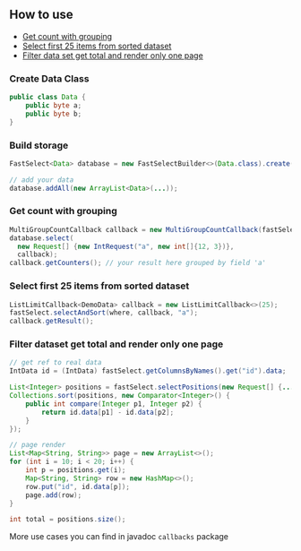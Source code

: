 ## How to use

* [Get count with grouping](#Get-count-with-grouping)
* [Select first 25 items from sorted dataset](#Select-first-25-items-from-sorted-dataset)
* [Filter data set get total and render only one page](#Filter-dataset-get-total-and-render-only-one-page)

### Create Data Class

```java
public class Data {
    public byte a;
    public byte b;
}
```

### Build storage

```java
FastSelect<Data> database = new FastSelectBuilder<>(Data.class).create();

// add your data
database.addAll(new ArrayList<Data>(...)); 
```

### Get count with grouping
```java
MultiGroupCountCallback callback = new MultiGroupCountCallback(fastSelect.getColumnsByNames().get("a"));
database.select(
  new Request[] {new IntRequest("a", new int[]{12, 3})}, 
  callback);
callback.getCounters(); // your result here grouped by field 'a'
```

### Select first 25 items from sorted dataset
```java
ListLimitCallback<DemoData> callback = new ListLimitCallback<>(25);
fastSelect.selectAndSort(where, callback, "a");
callback.getResult();
```

### Filter dataset get total and render only one page
```java
// get ref to real data
IntData id = (IntData) fastSelect.getColumnsByNames().get("id").data;

List<Integer> positions = fastSelect.selectPositions(new Request[] {...});
Collections.sort(positions, new Comparator<Integer>() {
    public int compare(Integer p1, Integer p2) { 
        return id.data[p1] - id.data[p2];
    }
});

// page render
List<Map<String, String>> page = new ArrayList<>();
for (int i = 10; i < 20; i++) {
    int p = positions.get(i);
    Map<String, String> row = new HashMap<>();
    row.put("id", id.data[p]);
    page.add(row);
}

int total = positions.size();
```

More use cases you can find in javadoc ```callbacks``` package
